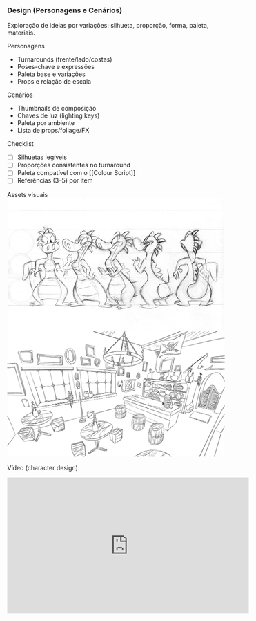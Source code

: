 ### Design (Personagens e Cenários)
Exploração de ideias por variações: silhueta, proporção, forma, paleta, materiais.

Personagens
- Turnarounds (frente/lado/costas)
- Poses-chave e expressões
- Paleta base e variações
- Props e relação de escala

Cenários
- Thumbnails de composição
- Chaves de luz (lighting keys)
- Paleta por ambiente
- Lista de props/foliage/FX

Checklist
- [ ] Silhuetas legíveis
- [ ] Proporções consistentes no turnaround
- [ ] Paleta compatível com o [[Colour Script]]
- [ ] Referências (3–5) por item

Assets visuais
![Design de personagem](./character_design.jpg)
![Design de cenário](./scene_design.webp)

Vídeo (character design)
<iframe width="560" height="315" src="https://www.youtube.com/embed/JJYz76bEBHs" title="Character Design Crash Course" frameborder="0" allow="accelerometer; autoplay; clipboard-write; encrypted-media; gyroscope; picture-in-picture; web-share" referrerpolicy="strict-origin-when-cross-origin" allowfullscreen></iframe>
